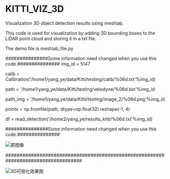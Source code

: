# KITTI_VIZ_3D
Visualization 3D object detection results using meshlab.

This code is used for visualization by adding 3D bounding boxes to the LiDAR point cloud and storing it in a txt file.

The demo file is meshlab_file.py

###############Some information need changed when you use this code.###############
img_id = 5147

calib = Calibration('/home1/yang_ye/data/Kitti/testing/calib/%06d.txt'%img_id)

path = '/home1/yang_ye/data/Kitti/testing/velodyne/%06d.bin'%img_id

path_img = '/home1/yang_ye/data/Kitti/testing/image_2/%06d.png'%img_id

points = np.fromfile(path, dtype=np.float32).reshape(-1, 4)

df = read_detection('/home2/yang_ye/results_kitti/%06d.txt'%img_id)

###############Some information need changed when you use this code.###############


![原图像](https://github.com/yeyang1021/KITTI_VIZ_3D/blob/master/005147.png)

###################################################################################

![3D可视化效果图](https://github.com/yeyang1021/KITTI_VIZ_3D/blob/master/snapshot_514700.png)
